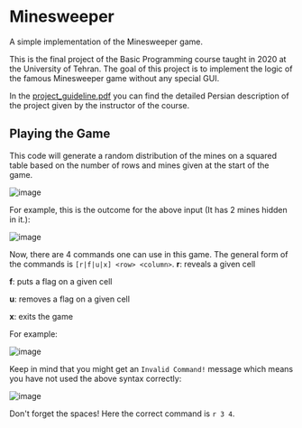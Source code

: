 # Minesweeper
A simple implementation of the Minesweeper game.

This is the final project of the Basic Programming course taught in 2020 at the University of Tehran. The goal of this project is to implement the logic of the famous Minesweeper game without any special GUI.

In the [project_guideline.pdf](https://github.com/hfanahita/Minesweeper/blob/main/project_guideline.pdf) you can find the detailed Persian description of the project given by the instructor of the course.

## Playing the Game
This code will generate a random distribution of the mines on a squared table based on the number of rows and mines given at the start of the game.

![image](https://github.com/hfanahita/Minesweeper/assets/42890482/b776c113-3b88-4e2f-8fa8-fe3fd7f8ce36)

For example, this is the outcome for the above input (It has 2 mines hidden in it.):

![image](https://github.com/hfanahita/Minesweeper/assets/42890482/2ca0d1ba-2c47-40ad-bd1c-6f329b1e2711)


Now, there are 4 commands one can use in this game. The general form of the commands is `[r|f|u|x] <row> <column>`.
**r**: reveals a given cell

**f**: puts a flag on a given cell

**u**: removes a flag on a given cell

**x**: exits the game

For example:

![image](https://github.com/hfanahita/Minesweeper/assets/42890482/dbde1a92-0a54-44c7-ba85-901cbf1b4af3)

Keep in mind that you might get an `Invalid Command!` message which means you have not used the above syntax correctly:

![image](https://github.com/hfanahita/Minesweeper/assets/42890482/0e0cd56b-5f4d-4275-959d-419d51047c03)

Don't forget the spaces! Here the correct command is `r 3 4`.
